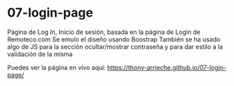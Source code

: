 # 07-login-page
Página de Log In, Inicio de sesión, basada en la página de Login de Remoteco.com
Se emulo el diseño usando Boostrap
También se ha usado algo de JS para la sección ocultar/mostrar contraseña y para dar estilo a la validación de la misma

Puedes ver la página en vivo aquí: https://thony-arrieche.github.io/07-login-page/
